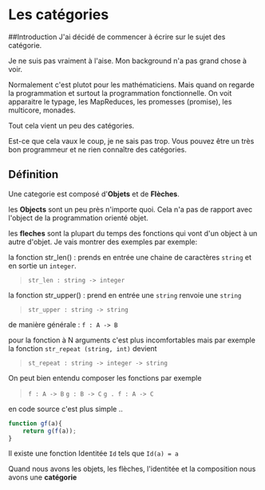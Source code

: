 # Les catégories

##Introduction
J'ai décidé de commencer à écrire sur le sujet des catégorie. 

Je ne suis pas vraiment à l'aise. Mon background n'a pas grand chose à voir.

Normalement c'est plutot pour les mathématiciens. Mais quand on regarde la programmation et surtout la programmation fonctionnelle.  On voit apparaitre le typage, les MapReduces, les promesses (promise), les multicore, monades. 

Tout cela vient un peu des catégories.

Est-ce que cela vaux le coup, je ne sais pas trop. Vous pouvez être un très bon programmeur et ne rien connaître des catégories. 

## Définition
Une categorie est composé d'**Objets** et de **Flèches**.

les **Objects** sont un peu près n'importe quoi. Cela n'a pas de rapport avec l'object de la programmation orienté objet.

les **fleches** sont la plupart du temps des fonctions qui vont d'un object à un autre d'objet. Je vais montrer des exemples
par exemple:

la fonction str_len() : prends en entrée une chaine de caractères `string` et en sortie un `integer`.
> `str_len : string -> integer`

la fonction str_upper() : prend en entrée une `string` renvoie une `string`

> `str_upper : string -> string`

de manière générale : `f : A -> B` 

pour la fonction à N arguments c'est plus incomfortables mais par exemple
la fonction `str_repeat (string, int)` devient
> `st_repeat : string -> integer -> string`

On peut bien entendu composer les fonctions
par exemple
> `f : A -> B`
> `g : B -> C`
> `g . f : A -> C`

en code source c'est plus simple ..
``` javascript
function gf(a){
	return g(f(a));
}
```
Il existe une fonction Identitée `Id` tels que `Id(a) = a`

Quand nous avons les objets, les flèches, l'identitée et la composition nous avons une **catégorie**

